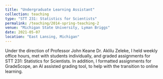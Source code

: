 ```yaml
---
title: "Undergraduate Learning Assistant"
collection: teaching
type: "STT 231: Statistics for Scientists"
permalink: /teaching/2014-spring-teaching-2
venue: "Michigan State University, Lyman Briggs"
date: 2021-05-07
location: "East Lansing, Michigan"
---
```


Under the direction of Professor John Keane Dr. Aklilu Zeleke, I held weekly office hours, met with students individually, and graded assignments for STT 231: Statistics for Scientists. In addition, I formatted assignments for GradeScope, an AI assisted grading tool, to help with the transition to online learning. 



